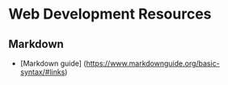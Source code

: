 # Web Development Resources

## Markdown
- [Markdown guide] (https://www.markdownguide.org/basic-syntax/#links)
